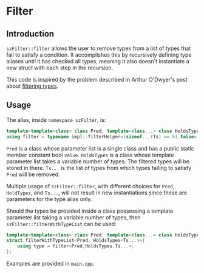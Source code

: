 # Filter

## Introduction
`szFilter::filter` allows the user to remove types from a list of types that fail to satisfy a condition. It accomplishes this by recursively defining type aliases until it has checked all types, meaning it also doesn't instantiate a new struct with each step in the recursion. 

This code is inspired by the problem described in Arthur O'Dwyer's post about [filtering types](https://quuxplusone.github.io/blog/2018/07/23/metafilter/).
## Usage
The alias, inside `namespace szFilter`, is:
```cpp
template<template<class> class Pred, template<class...> class HoldsTypes, class... Ts>
using filter = typename impl::filterHelper<(sizeof...(Ts) == 0),false>::template type<Pred,HoldsTypes, sizeof...(Ts), void, Ts...>;
```
`Pred` is a class whose parameter list is a single class and has a public static member constant bool `value`. `HoldsTypes` is a class whose template parameter list takes a variable number of types. The filtered types will be stored in there. `Ts...` is the list of types from which types failing to satisfy `Pred` will be removed.

Multiple usage of `szFilter::filter`, with different choices for `Pred`, `HoldTypes`, and `Ts...`, will not result in new instantiations since these are parameters for the type alias only.

Should the types be provided inside a class possessing a template parameter list taking a variable number of types, then `szFilter::filterWithTypeList` can be used:
```cpp
template<template<class> class Pred, template<class...> class HoldsTypes, class... Ts> 
struct filterWithTypeList<Pred, HoldsTypes<Ts...>>{
    using type = filter<Pred,HoldsTypes,Ts...>;
};
```

Examples are provided in `main.cpp`.